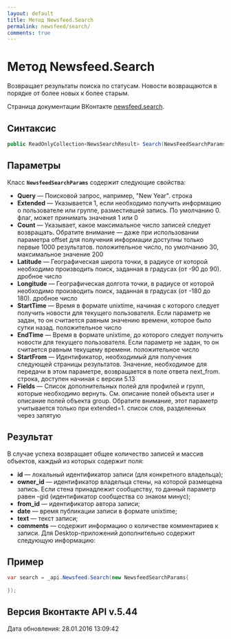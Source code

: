 ```yaml
---
layout: default
title: Метод Newsfeed.Search
permalink: newsfeed/search/
comments: true
---
```

# Метод Newsfeed.Search
Возвращает результаты поиска по статусам. Новости возвращаются в порядке от более новых к более старым.

Страница документации ВКонтакте [newsfeed.search](https://vk.com/dev/newsfeed.search).

## Синтаксис
``` csharp
public ReadOnlyCollection<NewsSearchResult> Search(NewsFeedSearchParams @params)
```

## Параметры
Класс **`NewsfeedSearchParams`** содержит следующие свойства:

+ **Query** — Поисковой запрос, например, "New Year". строка
+ **Extended** — Указывается 1, если необходимо получить информацию о пользователе или группе, разместившей запись. По умолчанию 0. флаг, может принимать значения 1 или 0
+ **Count** — Указывает, какое максимальное число записей следует возвращать. Обратите внимание — даже при использовании параметра offset для получения информации доступны только первые 1000 результатов. 
 положительное число, по умолчанию 30, максимальное значение 200
+ **Latitude** — Географическая широта точки, в радиусе от которой необходимо производить поиск, заданная в градусах (от -90 до 90). дробное число
+ **Longitude** — Географическая долгота точки, в радиусе от которой необходимо производить поиск, заданная в градусах (от -180 до 180). дробное число
+ **StartTime** — Время в формате unixtime, начиная с которого следует получить новости для текущего пользователя. Если параметр не задан, то он считается равным значению времени, которое было сутки назад. положительное число
+ **EndTime** — Время в формате unixtime, до которого следует получить новости для текущего пользователя. Если параметр не задан, то он считается равным текущему времени. положительное число
+ **StartFrom** — Идентификатор, необходимый для получения следующей страницы результатов. Значение, необходимое для передачи в этом параметре, возвращается в поле ответа next_from. строка, доступен начиная с версии 5.13
+ **Fields** — Список дополнительных полей для профилей и  групп, которые необходимо вернуть. См. описание полей объекта user и описание полей объекта group. 
Обратите внимание, этот параметр учитывается только при extended=1. список слов, разделенных через запятую

## Результат
В случае успеха возвращает общее количество записей и массив объектов, каждый из которых содержит поля: 

+ **id** — локальный идентификатор записи (для конкретного владельца); 
+ **owner_id** — идентификатор владельца стены, на которой размещена запись. Если стена принадлежит сообществу, то данный параметр равен -gid (идентификатор сообщества со знаком минус); 
+ **from_id** —  идентификатор автора записи; 
+ **date** — время публикации записи в формате unixtime; 
+ **text** — текст записи; 
+ **comments** — содержит информацию о количестве комментариев к записи. Для Desktop-приложений дополнительно содержит следующую информацию: 

## Пример
``` csharp
var search = _api.Newsfeed.Search(new NewsfeedSearchParams{
	
});
```

## Версия Вконтакте API v.5.44
Дата обновления: 28.01.2016 13:09:42
